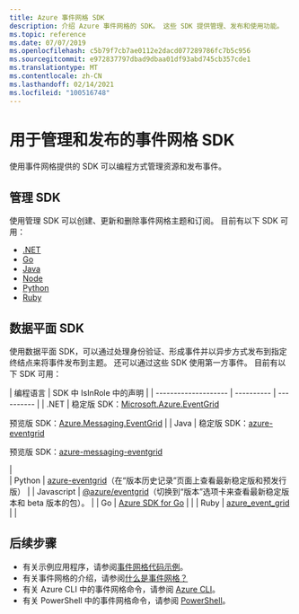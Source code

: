 ```yaml
---
title: Azure 事件网格 SDK
description: 介绍 Azure 事件网格的 SDK。 这些 SDK 提供管理、发布和使用功能。
ms.topic: reference
ms.date: 07/07/2019
ms.openlocfilehash: c5b79f7cb7ae0112e2dacd077289786fc7b5c956
ms.sourcegitcommit: e972837797dbad9dbaa01df93abd745cb357cde1
ms.translationtype: MT
ms.contentlocale: zh-CN
ms.lasthandoff: 02/14/2021
ms.locfileid: "100516748"
---
```

# <a name="event-grid-sdks-for-management-and-publishing"></a>用于管理和发布的事件网格 SDK

使用事件网格提供的 SDK 可以编程方式管理资源和发布事件。

## <a name="management-sdks"></a>管理 SDK

使用管理 SDK 可以创建、更新和删除事件网格主题和订阅。 目前有以下 SDK 可用：

* [.NET](https://www.nuget.org/packages/Microsoft.Azure.Management.EventGrid)
* [Go](https://github.com/Azure/azure-sdk-for-go)
* [Java](https://search.maven.org/#search%7Cga%7C1%7Cazure-mgmt-eventgrid)
* [Node](https://www.npmjs.com/package/@azure/arm-eventgrid)
* [Python](https://pypi.python.org/pypi/azure-mgmt-eventgrid)
* [Ruby](https://rubygems.org/gems/azure_mgmt_event_grid)

## <a name="data-plane-sdks"></a>数据平面 SDK

使用数据平面 SDK，可以通过处理身份验证、形成事件并以异步方式发布到指定终结点来将事件发布到主题。 还可以通过这些 SDK 使用第一方事件。 目前有以下 SDK 可用：

| 编程语言 | SDK 中 IsInRole 中的声明 | 
| -------------------- | ---------- | ---------- | 
| .NET | 稳定版 SDK：[Microsoft.Azure.EventGrid](https://www.nuget.org/packages/Microsoft.Azure.EventGrid)<p>预览版 SDK：[Azure.Messaging.EventGrid](https://www.nuget.org/packages/Azure.Messaging.EventGrid/) |
| Java | 稳定版 SDK：[azure-eventgrid](https://mvnrepository.com/artifact/com.microsoft.azure/azure-eventgrid)<p>预览版 SDK：[azure-messaging-eventgrid](https://search.maven.org/artifact/com.azure/azure-messaging-eventgrid/)</p> |  
| Python | [azure-eventgrid](https://pypi.org/project/azure-eventgrid/#history)（在“版本历史记录”页面上查看最新稳定版和预发行版） |
| Javascript | [@azure/eventgrid](https://www.npmjs.com/package/@azure/eventgrid/)（切换到“版本”选项卡来查看最新稳定版本和 beta 版本的包）。 | 
| Go | [Azure SDK for Go](https://github.com/Azure/azure-sdk-for-go) | | 
| Ruby | [azure_event_grid](https://rubygems.org/gems/azure_event_grid) | | 


## <a name="next-steps"></a>后续步骤

* 有关示例应用程序，请参阅[事件网格代码示例](https://azure.microsoft.com/resources/samples/?sort=0&service=event-grid)。
* 有关事件网格的介绍，请参阅[什么是事件网格？](overview.md)
* 有关 Azure CLI 中的事件网格命令，请参阅 [Azure CLI](/cli/azure/eventgrid)。
* 有关 PowerShell 中的事件网格命令，请参阅 [PowerShell](/powershell/module/az.eventgrid)。

